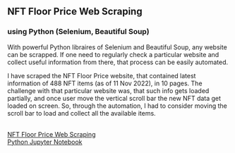 <h2> NFT Floor Price Web Scraping</h2>
<h3>using Python (Selenium, Beautiful Soup)</h3>

<p>With powerful Python libraires of Selenium and Beautiful Soup, any website can be scrapped. If one need to regularly check a particular website and collect useful information from there, that process can be easily automated. </p>
<p>I have scraped the NFT Floor Price website, that contained latest information of 488 NFT items (as of 11 Nov 2022), in 10 pages. The challenge with that particular website was, that such info gets loaded partially, and once user move the vertical scroll bar the new NFT data get loaded on screen. So, through the automation, I had to consider moving the scroll bar to load and collect all the available items.</p>

<br> <a href='NFT Floor Price Web Scraping.pdf'>NFT Floor Price Web Scraping  <a>
<br> <a href='NFT_scraping_11Nov.ipynb'>Python Jupyter Notebook<a>

